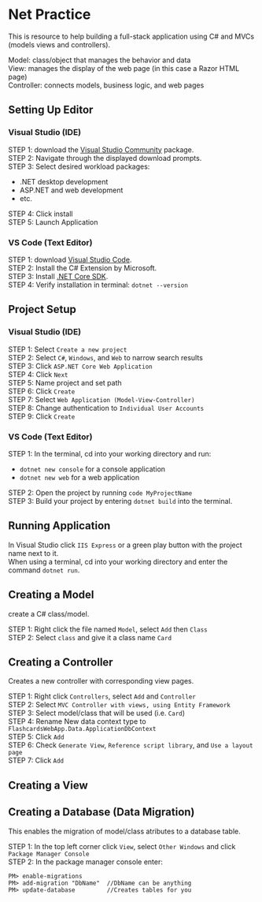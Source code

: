 # Net Practice

This is resource to help building a full-stack application using C# and MVCs (models views and controllers).  

Model: class/object that manages the behavior and data  
View: manages the display of the web page (in this case a Razor HTML page)  
Controller: connects models, business logic, and web pages

## Setting Up Editor

### Visual Studio (IDE)

STEP 1: download the [Visual Studio Community](https://visualstudio.microsoft.com/free-developer-offers/) package.  
STEP 2: Navigate through the displayed download prompts.  
STEP 3: Select desired workload packages:  
* .NET desktop development
* ASP.NET and web development
* etc.  

STEP 4: Click install  
STEP 5: Launch Application  

### VS Code (Text Editor)

STEP 1: download [Visual Studio Code](https://code.visualstudio.com/).  
STEP 2: Install the C# Extension by Microsoft.  
STEP 3: Install [.NET Core SDK](https://dotnet.microsoft.com/download/dotnet).  
STEP 4: Verify installation in terminal: `dotnet --version`  

## Project Setup

### Visual Studio (IDE)

STEP 1: Select `Create a new project`  
STEP 2: Select `C#`, `Windows`, and `Web` to narrow search results  
STEP 3: Click `ASP.NET Core Web Application`  
STEP 4: Click `Next`  
STEP 5: Name project and set path  
STEP 6: Click `Create`  
STEP 7: Select `Web Application (Model-View-Controller)`  
STEP 8: Change authentication to `Individual User Accounts`  
STEP 9: Click `Create`  

### VS Code (Text Editor)

STEP 1: In the terminal, cd into your working directory and run:  
* `dotnet new console` for a console application  
* `dotnet new web` for a web application  

STEP 2: Open the project by running `code MyProjectName`  
STEP 3: Build your project by entering `dotnet build` into the terminal.

## Running Application

In Visual Studio click `IIS Express` or a green play button with the project name next to it.  
When using a terminal, cd into your working directory and enter the command `dotnet run`.

## Creating a Model

create a C# class/model.

STEP 1: Right click the file named `Model`, select `Add` then `Class`  
STEP 2: Select `class` and give it a class name `Card`  

## Creating a Controller

Creates a new controller with corresponding view pages.

STEP 1: Right click `Controllers`, select `Add` and `Controller`  
STEP 2: Select `MVC Controller with views, using Entity Framework`  
STEP 3: Select model/class that will be used (i.e. `Card`)  
STEP 4: Rename New data context type to `FlashcardsWebApp.Data.ApplicationDbContext`  
STEP 5: Click `Add`  
STEP 6: Check `Generate View`, `Reference script library`, and `Use a layout page`  
STEP 7: Click `Add`  

## Creating a View

## Creating a Database (Data Migration)

This enables the migration of model/class atributes to a database table.

STEP 1: In the top left corner click `View`, select `Other Windows` and click `Package Manager Console`  
STEP 2: In the package manager console enter:
```
PM> enable-migrations
PM> add-migration "DbName"  //DbName can be anything
PM> update-database         //Creates tables for you
```
